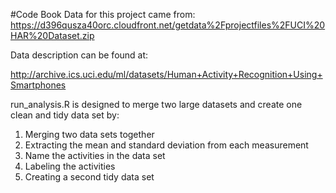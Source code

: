#Code Book
Data for this project came from:
  https://d396qusza40orc.cloudfront.net/getdata%2Fprojectfiles%2FUCI%20HAR%20Dataset.zip
  
Data description can be found at:
  
  http://archive.ics.uci.edu/ml/datasets/Human+Activity+Recognition+Using+Smartphones

run_analysis.R is designed to merge two large datasets and create one clean and tidy data set by:
  1. Merging two data sets together
  2. Extracting the mean and standard deviation from each measurement
  3. Name the activities in the data set
  4. Labeling the activities
  5. Creating a second tidy data set 

